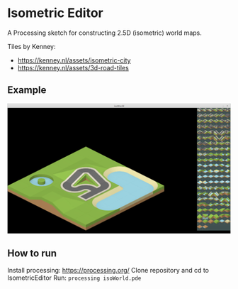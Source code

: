 # Isometric Editor

A Processing sketch for constructing 2.5D (isometric) world maps. 

Tiles by Kenney:
- https://kenney.nl/assets/isometric-city
- https://kenney.nl/assets/3d-road-tiles

## Example
![Isometric world](https://github.com/ss73/IsometricEditor/blob/master/screenshot.png?raw=true)

## How to run
Install processing: https://processing.org/
Clone repository and cd to IsometricEditor
Run: `processing isoWorld.pde`
 
